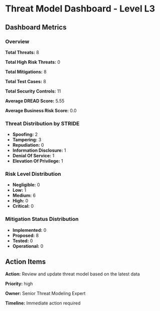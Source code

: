 # Threat Model Dashboard - Level L3 

## Dashboard Metrics

### Overview

**Total Threats:** 8

**Total High Risk Threats:** 0

**Total Mitigations:** 8

**Total Test Cases:** 8

**Total Security Controls:** 11

**Average DREAD Score:** 5.55

**Average Business Risk Score:** 0.0

### Threat Distribution by STRIDE

- **Spoofing:** 2
- **Tampering:** 3
- **Repudiation:** 0
- **Information Disclosure:** 1
- **Denial Of Service:** 1
- **Elevation Of Privilege:** 1

### Risk Level Distribution

- **Negligible:** 0
- **Low:** 1
- **Medium:** 6
- **High:** 0
- **Critical:** 0

### Mitigation Status Distribution

- **Implemented:** 0
- **Proposed:** 8
- **Tested:** 0
- **Operational:** 0

## Action Items

**Action:** Review and update threat model based on the latest data

**Priority:** high

**Owner:** Senior Threat Modeling Expert

**Timeline:** Immediate action required

